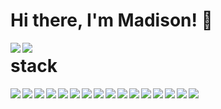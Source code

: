 # Hi there, I'm Madison! 👋

<img align="left" with="50%" src="https://github-readme-stats.vercel.app/api?username=madison08&show_icons=true&theme=dark">

<img align="left" with="50%" src="https://github-readme-stats.vercel.app/api/top-langs/?username=madison08">

# stack

<img align="left" style="margin-bottom: 3px;" src="https://img.shields.io/badge/html5-%23E34F26.svg?style=for-the-badge&logo=html5&logoColor=white">
<img align="left" style="margin-bottom: 3px;" src="https://img.shields.io/badge/css3-%231572B6.svg?style=for-the-badge&logo=css3&logoColor=white">
<img align="left" style="margin-bottom: 3px;" src="https://img.shields.io/badge/bootstrap-%23563D7C.svg?style=for-the-badge&logo=bootstrap&logoColor=white">
<img align="left" style="margin-bottom: 3px;" src="https://img.shields.io/badge/javascript-%23323330.svg?style=for-the-badge&logo=javascript&logoColor=%23F7DF1E">
<img align="left" style="margin-bottom: 3px;" src="https://img.shields.io/badge/vuejs-%2335495e.svg?style=for-the-badge&logo=vuedotjs&logoColor=%234FC08D">
<img align="left" style="margin-bottom: 3px;" src="https://img.shields.io/badge/dart-%230175C2.svg?style=for-the-badge&logo=dart&logoColor=white">
<img align="left" style="margin-bottom: 3px;" src="https://img.shields.io/badge/Flutter-%2302569B.svg?style=for-the-badge&logo=Flutter&logoColor=white">
<img align="left" style="margin-bottom: 3px;" src="https://img.shields.io/badge/git-%23F05033.svg?style=for-the-badge&logo=git&logoColor=white"> 
<img align="left" style="margin-bottom: 3px;" src="https://img.shields.io/badge/github-%23121011.svg?style=for-the-badge&logo=github&logoColor=white">
<img align="left" style="margin-bottom: 3px;" src="https://img.shields.io/badge/gitlab-%23181717.svg?style=for-the-badge&logo=gitlab&logoColor=white">
<img align="left" style="margin-bottom: 3px;" src="https://img.shields.io/badge/Canva-%2300C4CC.svg?style=for-the-badge&logo=Canva&logoColor=white">
<img align="left" style="margin-bottom: 3px;" src="https://img.shields.io/badge/NPM-%23000000.svg?style=for-the-badge&logo=npm&logoColor=white">
<img align="left" style="margin-bottom: 3px;" src="https://img.shields.io/badge/Linux-FCC624?style=for-the-badge&logo=linux&logoColor=black">
<img align="left" style="margin-bottom: 3px;" src="https://img.shields.io/badge/jira-%230A0FFF.svg?style=for-the-badge&logo=jira&logoColor=white">
<img align="left" style="margin-bottom: 3px;" src="https://img.shields.io/badge/Trello-%23026AA7.svg?style=for-the-badge&logo=Trello&logoColor=white">
<img align="left" style="margin-bottom: 3px;" src="https://img.shields.io/badge/google-4285F4?style=for-the-badge&logo=google&logoColor=white">




<!--
**madison08/madison08** is a ✨ _special_ ✨ repository because its `README.md` (this file) appears on your GitHub profile.

Here are some ideas to get you started:

- 🔭 I’m currently working on ...
- 🌱 I’m currently learning ...
- 👯 I’m looking to collaborate on ...
- 🤔 I’m looking for help with ...
- 💬 Ask me about ...
- 📫 How to reach me: ...
- 😄 Pronouns: ...
- ⚡ Fun fact: ...
-->
